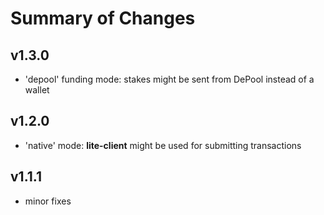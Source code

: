 # Summary of Changes

## v1.3.0
- 'depool' funding mode: stakes might be sent from DePool instead of a wallet

## v1.2.0
- 'native' mode: __lite-client__ might be used for submitting transactions

## v1.1.1
- minor fixes
